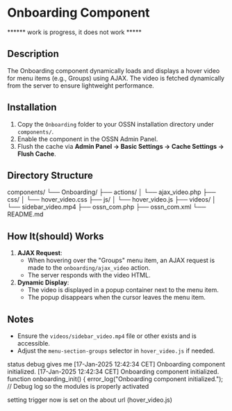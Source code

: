 # Onboarding Component
****** work is progress, it does not work *****


## Description
The Onboarding component dynamically loads and displays a hover video for menu items (e.g., Groups) using AJAX. The video is fetched dynamically from the server to ensure lightweight performance.

## Installation
1. Copy the `Onboarding` folder to your OSSN installation directory under `components/`.
2. Enable the component in the OSSN Admin Panel.
3. Flush the cache via **Admin Panel → Basic Settings → Cache Settings → Flush Cache**.

## Directory Structure

components/
└── Onboarding/
    ├── actions/
    │   └── ajax_video.php
    ├── css/
    │   └── hover_video.css
    ├── js/
    │   └── hover_video.js
    ├── videos/
    │   └── sidebar_video.mp4
    ├── ossn_com.php
    ├── ossn_com.xml
    └── README.md


## How It(should) Works
1. **AJAX Request**:
   - When hovering over the "Groups" menu item, an AJAX request is made to the `onboarding/ajax_video` action.
   - The server responds with the video HTML.
2. **Dynamic Display**:
   - The video is displayed in a popup container next to the menu item.
   - The popup disappears when the cursor leaves the menu item.

## Notes
- Ensure the `videos/sidebar_video.mp4` file or other exists and is accessible.
- Adjust the `menu-section-groups` selector in `hover_video.js` if needed.

status debug gives me
[17-Jan-2025 12:42:34 CET] Onboarding component initialized.
[17-Jan-2025 12:42:34 CET] Onboarding component initialized.
function onboarding_init() {
    error_log("Onboarding component initialized."); // Debug log
    so the modules is properly activated

setting trigger now is set on the about url (hover_video.js)

